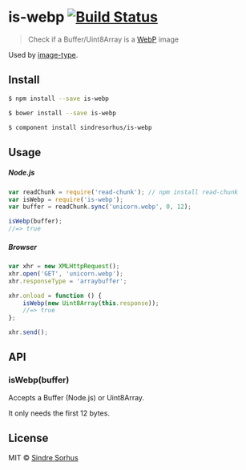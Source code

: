 # is-webp [![Build Status](https://travis-ci.org/sindresorhus/is-webp.svg?branch=master)](https://travis-ci.org/sindresorhus/is-webp)

> Check if a Buffer/Uint8Array is a [WebP](http://en.wikipedia.org/wiki/WebP) image

Used by [image-type](https://github.com/sindresorhus/image-type).


## Install

```sh
$ npm install --save is-webp
```

```sh
$ bower install --save is-webp
```

```sh
$ component install sindresorhus/is-webp
```


## Usage

##### Node.js

```js
var readChunk = require('read-chunk'); // npm install read-chunk
var isWebp = require('is-webp');
var buffer = readChunk.sync('unicorn.webp', 0, 12);

isWebp(buffer);
//=> true
```

##### Browser

```js
var xhr = new XMLHttpRequest();
xhr.open('GET', 'unicorn.webp');
xhr.responseType = 'arraybuffer';

xhr.onload = function () {
	isWebp(new Uint8Array(this.response));
	//=> true
};

xhr.send();
```


## API

### isWebp(buffer)

Accepts a Buffer (Node.js) or Uint8Array.

It only needs the first 12 bytes.


## License

MIT © [Sindre Sorhus](http://sindresorhus.com)
